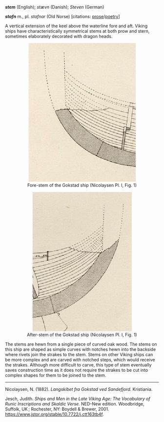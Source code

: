 **_stem_** (English); _stævn_ (Danish); _Steven_ (German)

**_stafn_** m., pl. _stafnar_ (Old Norse) [citations: [prose](https://onp.ku.dk/onp/onp.php?o74866)/[poetry](https://lexiconpoeticum.org/m.php?p=lemma&i=78753)]  

  A vertical extension of the keel above the waterline fore and aft. Viking ships have characteristically symmetrical stems at both prow and stern, sometimes elaborately decorated with dragon heads.

<div align="center">
  
  ![fore-stem of the Gokstad ship](../images/Stem_00_Gokstad.png)  
  Fore-stem of the Gokstad ship (Nicolaysen Pl. I, Fig. 1)

  ![after-stem of Gokstad ship](../images/Stem_01_Gokstad.png)  
  After-stem of the Gokstad ship (Nicolaysen Pl. I, Fig. 1)

</div>

  The stems are hewn from a single piece of curved oak wood. The stems on this ship are shaped as simple curves with notches hewn into the backside where rivets join the strakes to the stem. Stems on other Viking ships can be more complex and are carved with notched steps, which would receive the strakes. Although more difficult to carve, this type of stem eventually saves construction time as it does not require the strakes to be cut into complex shapes for them to be joined to the stem.

---

  Nicolaysen, N. (1882). _Langskibet fra Gokstad ved Sandefjord._ Kristiania.

  Jesch, Judith. _Ships and Men in the Late Viking Age: The Vocabulary of Runic Inscriptions and Skaldic Verse._ NED-New edition. Woodbridge, Suffolk, UK ; Rochester, NY: Boydell & Brewer, 2001. https://www.jstor.org/stable/10.7722/j.ctt163tb4f.
